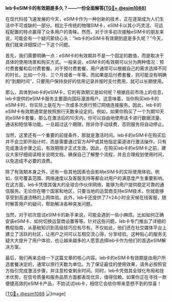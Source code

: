 **leb卡eSIM卡的有效期是多久？——一份全面解答[[TG💪+ @esim1088](https://t.me/s/esim1088)]**

在现代科技飞速发展的今天，eSIM卡作为一种创新的技术，正在逐渐成为人们生活中不可或缺的一部分。相比于传统的物理SIM卡，eSIM卡以其小巧灵活、可远程配置的特点赢得了众多用户的青睐。然而，对于许多初次接触eSIM卡的朋友来说，可能会有一个疑问萦绕心头：“leb卡的eSIM卡有效期到底是多久呢？”今天，我们就来详细探讨一下这个问题。

首先，我们需要明确一点：eSIM卡的有效期并不是一个固定的数值，而是取决于具体的使用场景和购买方式。一般来说，eSIM卡的有效期可以分为两种情况：预付费套餐和后付费套餐。对于预付费套餐，用户通常可以根据自己的需求选择不同的时长，比如一个月、三个月或者一年等。而如果是后付费套餐，则可能没有明确的“到期时间”，只要用户保持良好的信用记录并按时支付费用，就可以长期使用。

那么，具体到leb卡的eSIM卡，它的有效期又是如何呢？根据目前市场上的信息，leb卡提供的eSIM卡服务主要面向国际漫游用户。这意味着，当你购买leb卡的eSIM卡时，你实际上是在为一次或多次旅行预订网络连接服务。因此，leb卡的eSIM卡有效期通常是按照旅行天数来设定的。例如，如果你购买了一个为期10天的eSIM卡套餐，那么在激活后的10天内，你可以自由地使用该卡进行数据流量、通话和短信等功能。一旦超过这个期限，除非你手动续费，否则服务将自动停止。

当然，这里还有一个重要的前提条件，那就是激活时间。leb卡的eSIM卡在购买后并不会立即开始计时，而是需要通过官方APP或其他指定渠道进行激活操作。只有完成激活步骤之后，有效期限才正式生效。因此，在购买leb卡的eSIM卡之前，建议大家仔细阅读相关说明文档，确保自己了解整个流程，并且合理规划使用时间，以免造成不必要的浪费。

除了有效期本身之外，还有一些其他因素也会影响eSIM卡的实际使用体验。例如，信号覆盖范围、网络速度以及客服支持等都会对用户的满意度产生重要影响。在这方面，leb卡凭借其强大的全球合作伙伴网络，能够为用户提供稳定可靠的通信服务。无论你在哪个国家和地区，只要当地的运营商支持eSIM技术，你就能够享受到高速流畅的上网体验。此外，leb卡还提供了7×24小时全天候在线客服，随时解答用户的疑问，帮助解决各种突发问题。

当然，对于初次尝试eSIM卡的新手来说，可能会遇到一些小麻烦。比如如何正确安装eSIM卡、如何切换运营商设置等等。针对这些问题，leb卡专门推出了详细的教程指南，从基础知识到高级技巧应有尽有。不仅如此，他们还在社交媒体平台上建立了活跃的社区，让用户之间可以互相交流心得，分享经验。这种贴心的服务无疑大大提升了用户体验，也让越来越多的人愿意选择leb卡作为他们的首选eSIM解决方案。

最后，我们再来总结一下这篇文章的核心内容。leb卡的eSIM卡有效期是由用户所选套餐决定的，通常以旅行天数为单位。为了保证最佳的使用效果，请务必按照官方指引完成激活步骤，并注意检查剩余时间。同时，leb卡凭借其全球化布局和技术优势，在信号质量和服务品质方面都表现优异，值得信赖。如果你正在寻找一款便捷高效的eSIM卡产品，不妨试试leb卡，相信它会给你带来意想不到的惊喜！

[[TG💪+ @esim1088](https://t.me/s/esim1088) ![Image](https://i.postimg.cc/4NQfJmqS/Snipaste-2025-05-13-00-14-12.png)]